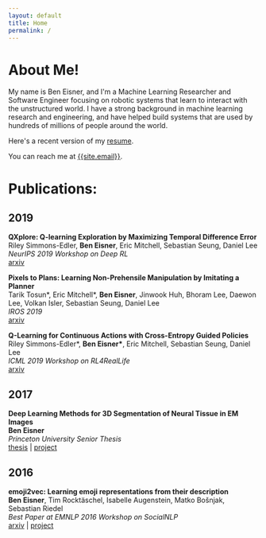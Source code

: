 ```yaml
---
layout: default
title: Home
permalink: /
---
```


# About Me!
My name is Ben Eisner, and I'm a Machine Learning Researcher and Software Engineer focusing on robotic systems that learn to interact with the unstructured world. I have a strong background in machine learning research and engineering, and have helped build systems that are used by hundreds of millions of people around the world.

Here's a recent version of my [resume]({{site.resume_path}}).

You can reach me at [{{site.email}}](mailto:{{site.email}}).

# Publications:

## 2019

**QXplore: Q-learning Exploration by Maximizing Temporal Difference Error**  
Riley Simmons-Edler, **Ben Eisner**, Eric Mitchell, Sebastian Seung, Daniel Lee  
*NeurIPS 2019 Workshop on Deep RL*  
[arxiv](https://arxiv.org/abs/1906.08189)

**Pixels to Plans: Learning Non-Prehensile Manipulation by Imitating a Planner**  
Tarik Tosun\*, Eric Mitchell\*, **Ben Eisner**, Jinwook Huh, Bhoram Lee, Daewon Lee, Volkan Isler, Sebastian Seung, Daniel Lee  
*IROS 2019*  
[arxiv](https://arxiv.org/abs/1904.03260)


**Q-Learning for Continuous Actions with Cross-Entropy Guided Policies**  
Riley Simmons-Edler\*, **Ben Eisner\***, Eric Mitchell, Sebastian Seung, Daniel Lee  
*ICML 2019 Workshop on RL4RealLife*  
[arxiv](https://arxiv.org/abs/1903.10605)

## 2017

**Deep Learning Methods for 3D Segmentation of Neural Tissue in EM Images**  
**Ben Eisner**  
*Princeton University Senior Thesis*  
[thesis]({{site.thesis_path}}) | [project](https://github.com/tartavull/trace)


## 2016
**emoji2vec: Learning emoji representations from their description**  
**Ben Eisner**, Tim Rocktäschel, Isabelle Augenstein, Matko Bošnjak, Sebastian Riedel  
*Best Paper at EMNLP 2016 Workshop on SocialNLP*  
[arxiv](https://arxiv.org/abs/1609.08359) | [project](https://github.com/uclnlp/emoji2vec)

